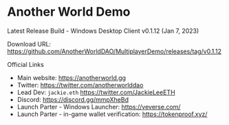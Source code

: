 Another World Demo
===
Latest Release Build - Windows Desktop Client v0.1.12 (Jan 7, 2023)

Download URL: https://github.com/AnotherWorldDAO/MultiplayerDemo/releases/tag/v0.1.12

Official Links
- Main website: https://anotherworld.gg
- Twitter: https://twitter.com/anotherworlddao
- Lead Dev: `jackie.eth` https://twitter.com/JackieLeeETH
- Discord: https://discord.gg/mmpXheBd
- Launch Parter - Windows Launcher: https://veverse.com/
- Launch Parter - in-game wallet verification: https://tokenproof.xyz/
